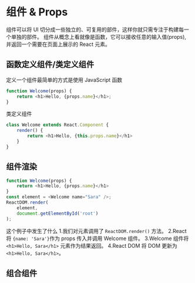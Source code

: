 # 组件 & Props
组件可以将 UI 切分成一些独立的、可复用的部件，这样你就只需专注于构建每一个单独的部件。
组件从概念上看就像是函数，它可以接收任意的输入值(props),并返回一个需要在页面上展示的 React 元素。

## 函数定义组件/类定义组件
定义一个组件最简单的方式是使用 JavaScript 函数
```javascript
function Welcome(props) {
    return <h1>Hello, {props.name}</h1>;
}
```
类定义组件
```javascript
class Welcome extends React.Component {
    render() {
        return <h1>Hello, {this.props.name}</h1>
    }
}
```

## 组件渲染
```javascript
function Welcome(props) {
    return <h1>Hello, {props.name}</h1>
}
const element = <Welcome name="Sara" />;
ReactDOM.render(
    element,
    document.getElementById('root')
);
```
这个例子中发生了什么
1.我们对<Welcome name="Sara" />元素调用了 `ReactDOM.render()` 方法。
2.React 将 `{name: 'Sara'}`作为 props 传入并调用 Welcome 组件。
3.Welcome 组件将 `<h1>Hello, Sara</h1>` 元素作为结果返回。
4.React DOM 将 DOM 更新为 `<h1>Hello, Sara</h1>`。

## 组合组件
